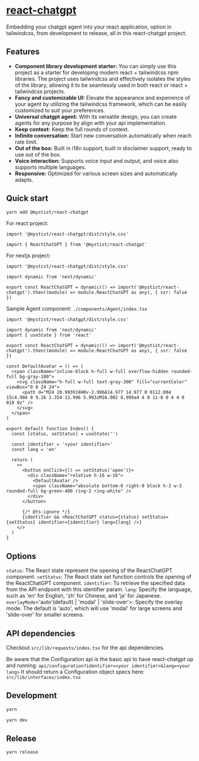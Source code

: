 # [react-chatgpt](https://github.com/mystist/react-chatgpt)

Embedding your chatgpt agent into your react application, option in tailwindcss, from development to release, all in this react-chatgpt project.

## Features

- **Component library development starter:** You can simply use this project as a starter for developing modern react + tailwindcss npm libraries. The project uses tailwindcss and effectively isolates the styles of the library, allowing it to be seamlessly used in both react or react + tailwindcss projects.
- **Fancy and customizable UI:** Elevate the appearance and experience of your agent by utilizing the tailwindcss framework, which can be easily customized to suit your preferences.
- **Universal chatgpt agent:** With its versatile design, you can create agents for any purpose by align with your api implementation.
- **Keep context:** Keep the full rounds of context.
- **Infinite conversation:** Start new conversation automatically when reach rate limit.
- **Out of the box:** Built in i18n support, built in disclaimer support, ready to use out of the box.
- **Voice interaction:** Supports voice input and output, and voice also supports multiple languages.
- **Responsive:** Optimized for various screen sizes and automatically adapts.

## Quick start

```sh
yarn add @mystist/react-chatgpt
```

For react project:

```tsx
import '@mystist/react-chatgpt/dist/style.css'

import { ReactChatGPT } from '@mystist/react-chatgpt'
```

For nextjs project:

```tsx
import '@mystist/react-chatgpt/dist/style.css'

import dynamic from 'next/dynamic'

export const ReactChatGPT = dynamic(() => import('@mystist/react-chatgpt').then((module) => module.ReactChatGPT as any), { ssr: false })
```

Sample Agent component:
`./components/Agent/index.tsx`

```tsx
import '@mystist/react-chatgpt/dist/style.css'

import dynamic from 'next/dynamic'
import { useState } from 'react'

export const ReactChatGPT = dynamic(() => import('@mystist/react-chatgpt').then((module) => module.ReactChatGPT as any), { ssr: false })

const DefaultAvatar = () => (
  <span className="inline-block h-full w-full overflow-hidden rounded-full bg-gray-100">
    <svg className="h-full w-full text-gray-300" fill="currentColor" viewBox="0 0 24 24">
      <path d="M24 20.993V24H0v-2.996A14.977 14.977 0 0112.004 15c4.904 0 9.26 2.354 11.996 5.993zM16.002 8.999a4 4 0 11-8 0 4 4 0 018 0z" />
    </svg>
  </span>
)

export default function Index() {
  const [status, setStatus] = useState('')

  const identifier = '<your identifier>'
  const lang = 'en'

  return (
    <>
      <button onClick={() => setStatus('open')}>
        <div className="relative h-16 w-16">
          <DefaultAvatar />
          <span className="absolute bottom-0 right-0 block h-3 w-3 rounded-full bg-green-400 ring-2 ring-white" />
        </div>
      </button>

      {/* @ts-ignore */}
      {identifier && <ReactChatGPT status={status} setStatus={setStatus} identifier={identifier} lang={lang} />}
    </>
  )
}
```

## Options

`status`: The React state represent the opening of the ReactChatGPT component.
`setStatus`: The React state set function controls the opening of the ReactChatGPT component.
`identifier`: To retrieve the specified data from the API endpoint with this identifier param.
`lang`: Specify the language, such as 'en' for English, 'zh' for Chinese, and 'ja' for Japanese.
`overlayMode`<'auto'(default) | 'modal' | 'slide-over'>: Specify the overlay mode. The default is 'auto', which will use 'modal' for large screens and 'slide-over' for smaller screens.

## API dependencies

Checkout `src/lib/requests/index.tsx` for the api dependencies.

Be aware that the Configuration api is the basic api to have react-chatgpt up and running:
`api/configuration?identifier=<your identifier>&lang=<your lang>`
It should return a Configuration object specs here: `src/lib/interfaces/index.tsx`

## Development

```sh
yarn
```

```sh
yarn dev
```

## Release

```sh
yarn release
```
